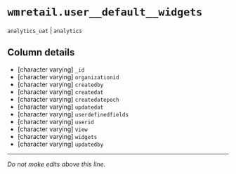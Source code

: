 # `wmretail.user__default__widgets`
`analytics_uat` | `analytics`

## Column details
* [character varying] `_id`
* [character varying] `organizationid`
* [character varying] `createdby`
* [character varying] `createdat`
* [character varying] `createdatepoch`
* [character varying] `updatedat`
* [character varying] `userdefinedfields`
* [character varying] `userid`
* [character varying] `view`
* [character varying] `widgets`
* [character varying] `updatedby`

-------------------------------------------------------------------------------
*Do not make edits above this line.*
